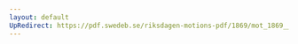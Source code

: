 ```yaml
---
layout: default
UpRedirect: https://pdf.swedeb.se/riksdagen-motions-pdf/1869/mot_1869__ak__00079/mot_1869__ak__00079_002.pdf
---
```

